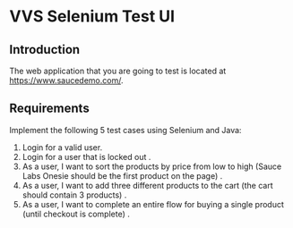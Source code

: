 # VVS Selenium Test UI

## Introduction
The web application that you are going to test is located at https://www.saucedemo.com/.

## Requirements
Implement the following 5 test cases using Selenium and Java:

   1. Login for a valid user.
   2. Login for a user that is locked out . 
   3. As a user, I want to sort the products by price from low to high (Sauce Labs Onesie should be the first product on the page) .
   4. As a user, I want to add three different products to the cart (the cart should contain 3 products) .
   5. As a user, I want to complete an entire flow for buying a single product (until checkout is complete) .
